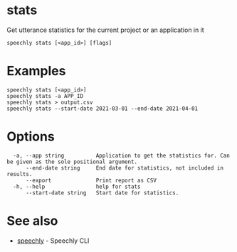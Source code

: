 # stats

Get utterance statistics for the current project or an application in it

```
speechly stats [<app_id>] [flags]
```

# Examples

```
speechly stats [<app_id>]
speechly stats -a APP_ID
speechly stats > output.csv
speechly stats --start-date 2021-03-01 --end-date 2021-04-01
```

# Options

```
  -a, --app string          Application to get the statistics for. Can be given as the sole positional argument.
      --end-date string     End date for statistics, not included in results.
      --export              Print report as CSV
  -h, --help                help for stats
      --start-date string   Start date for statistics.
```

# See also

* [speechly](README.md)	 - Speechly CLI


